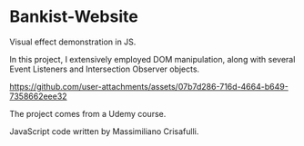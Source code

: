 # Bankist-Website
Visual effect demonstration in JS.

In this project, I extensively employed DOM manipulation, along with several Event Listeners and Intersection Observer objects.


https://github.com/user-attachments/assets/07b7d286-716d-4664-b649-7358662eee32




The project comes from a Udemy course.

JavaScript code written by Massimiliano Crisafulli.

